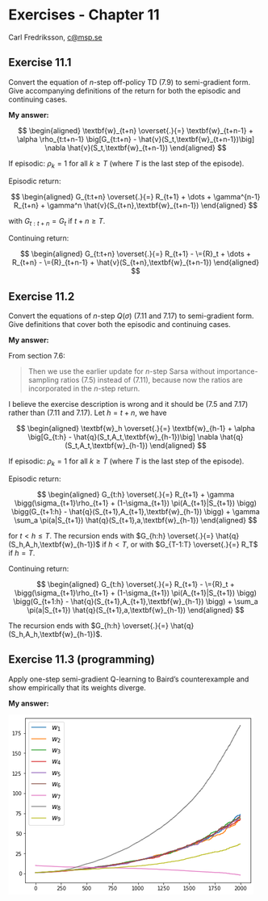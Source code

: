 # Exercises - Chapter 11

Carl Fredriksson, c@msp.se

## Exercise 11.1

Convert the equation of $n$-step off-policy TD (7.9) to semi-gradient form. Give accompanying definitions of the return for both the episodic and continuing cases.

**My answer:**

$$
\begin{aligned}
\textbf{w}_{t+n} \overset{.}{=} \textbf{w}_{t+n-1} + \alpha \rho_{t:t+n-1} \big[G_{t:t+n} - \hat{v}(S_t,\textbf{w}_{t+n-1})\big] \nabla \hat{v}(S_t,\textbf{w}_{t+n-1})
\end{aligned}
$$

If episodic: $\rho_k = 1$ for all $k \geq T$ (where $T$ is the last step of the episode).

Episodic return:

$$
\begin{aligned}
G_{t:t+n} \overset{.}{=} R_{t+1} + \dots + \gamma^{n-1} R_{t+n} + \gamma^n \hat{v}(S_{t+n},\textbf{w}_{t+n-1})
\end{aligned}
$$

with $G_{t:t+n} = G_t$ if $t+n \geq T$.

Continuing return:

$$
\begin{aligned}
G_{t:t+n} \overset{.}{=} R_{t+1} - \={R}_t + \dots + R_{t+n} - \={R}_{t+n-1} + \hat{v}(S_{t+n},\textbf{w}_{t+n-1})
\end{aligned}
$$

## Exercise 11.2

Convert the equations of $n$-step $Q(\sigma)$ (7.11 and 7.17) to semi-gradient form. Give definitions that cover both the episodic and continuing cases.

**My answer:**

From section 7.6:

>Then we use the earlier update for $n$-step Sarsa without importance-sampling ratios (7.5) instead of (7.11), because now the ratios are incorporated in the $n$-step return.

I believe the exercise description is wrong and it should be (7.5 and 7.17) rather than (7.11 and 7.17). Let $h=t+n$, we have

$$
\begin{aligned}
\textbf{w}_h \overset{.}{=} \textbf{w}_{h-1} + \alpha \big[G_{t:h} - \hat{q}(S_t,A_t,\textbf{w}_{h-1})\big] \nabla \hat{q}(S_t,A_t,\textbf{w}_{h-1})
\end{aligned}
$$

If episodic: $\rho_k = 1$ for all $k \geq T$ (where $T$ is the last step of the episode).

Episodic return:

$$
\begin{aligned}
G_{t:h} \overset{.}{=} R_{t+1} + \gamma \bigg(\sigma_{t+1}\rho_{t+1} + (1-\sigma_{t+1}) \pi(A_{t+1}|S_{t+1}) \bigg) \bigg(G_{t+1:h} - \hat{q}(S_{t+1},A_{t+1},\textbf{w}_{h-1}) \bigg) + \gamma \sum_a \pi(a|S_{t+1}) \hat{q}(S_{t+1},a,\textbf{w}_{h-1})
\end{aligned}
$$

for $t < h \leq T$. The recursion ends with $G_{h:h} \overset{.}{=} \hat{q}(S_h,A_h,\textbf{w}_{h-1})$ if $h<T$, or with $G_{T-1:T} \overset{.}{=} R_T$ if $h=T$.

Continuing return:

$$
\begin{aligned}
G_{t:h} \overset{.}{=} R_{t+1} - \={R}_t + \bigg(\sigma_{t+1}\rho_{t+1} + (1-\sigma_{t+1}) \pi(A_{t+1}|S_{t+1}) \bigg) \bigg(G_{t+1:h} - \hat{q}(S_{t+1},A_{t+1},\textbf{w}_{h-1}) \bigg) + \sum_a \pi(a|S_{t+1}) \hat{q}(S_{t+1},a,\textbf{w}_{h-1})
\end{aligned}
$$

The recursion ends with $G_{h:h} \overset{.}{=} \hat{q}(S_h,A_h,\textbf{w}_{h-1})$.

## Exercise 11.3 (programming)

Apply one-step semi-gradient Q-learning to Baird’s counterexample and show empirically that its weights diverge.

**My answer:**

![Ex 11.3 Plot](Exercise_11_3/exercise_11_3_plot.png)
